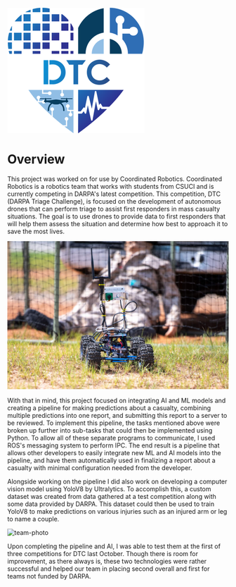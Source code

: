 ![dtc-logo](./photos/DTC-logo-icon.png)

# Overview
This project was worked on for use by Coordinated Robotics. Coordinated Robotics is a robotics team that works with students from CSUCI and is currently competing in DARPA's latest competition. This competition, DTC (DARPA Triage Challenge), is focused on the development of autonomous drones that can perform triage to assist first responders in mass casualty situations. The goal is to use drones to provide data to first responders that will help them assess the situation and determine how best to approach it to save the most lives.

![rock-crawler-drone](./photos/bullwinkle.jpg)

With that in mind, this project focused on integrating AI and ML models and creating a pipeline for making predictions about a casualty, combining multiple predictions into one report, and submitting this report to a server to be reviewed. To implement this pipeline, the tasks mentioned above were broken up further into sub-tasks that could then be implemented using Python. To allow all of these separate programs to communicate, I used ROS's messaging system to perform IPC. The end result is a pipeline that allows other developers to easily integrate new ML and AI models into the pipeline, and have them automatically used in finalizing a report about a casualty with minimal configuration needed from the developer.

Alongside working on the pipeline I did also work on developing a computer vision model using YoloV8 by Ultralytics. To accomplish this, a custom dataset was created from data gathered at a test competition along with some data provided by DARPA. This dataset could then be used to train YoloV8 to make predictions on various injuries such as an injured arm or leg to name a couple.

![team-photo](./photos/team_photo.jpg)

Upon completing the pipeline and AI, I was able to test them at the first of three competitions for DTC last October. Though there is room for improvement, as there always is, these two technologies were rather successful and helped our team in placing second overall and first for teams not funded by DARPA.
